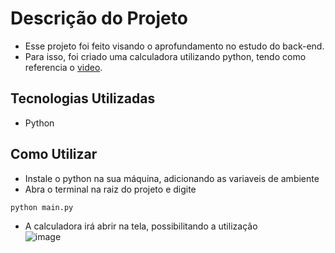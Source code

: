 # Descrição do Projeto
- Esse projeto foi feito visando o aprofundamento no estudo do back-end.
- Para isso, foi criado uma calculadora utilizando python, tendo como referencia o [video](https://www.youtube.com/watch?v=i24MxljM-Bw&list=PLGFzROSPU9oUESl0MosXC6VblJxMrwjOM&index=11).

## Tecnologias Utilizadas
- Python

## Como Utilizar

-  Instale o python na sua máquina, adicionando as variaveis de ambiente
- Abra o terminal na raiz do projeto e digite 
```
python main.py
```
- A calculadora irá abrir na tela, possibilitando a utilização </br>
![image](https://github.com/user-attachments/assets/a230c445-6c06-445b-be28-616e21b0cd6b)
